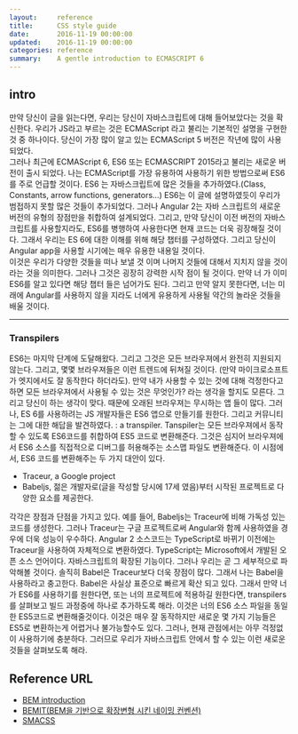 ```yaml
---
layout:     reference
title:      CSS style guide
date:       2016-11-19 00:00:00
updated:    2016-11-19 00:00:00
categories: reference
summary:    A gentle introduction to ECMASCRIPT 6
---
```





## intro

만약 당신이 글을 읽는다면, 우리는 당신이 자바스크립트에 대해 들어보았다는 것을 확신한다. 우리가 JS라고 부르는 것은 ECMAScript 라고 불리는 기본적인 설명을 구현한 것 중 하나이다. 당신이 가장 많이 알고 있는 ECMAScript 5 버전은 작년에 많이 사용되었다. <br/>
그러나 최근에 ECMAScript 6, ES6 또는 ECMASCRIPT 2015라고 불리는 새로운 버전이 출시 되었다. 나는 ECMAScript를 가장 유용하여 사용하기 위한 방법으로써 ES6를 주로 언급할 것이다. ES6 는 자바스크립트에 많은 것들을 추가하였다.(Class, Constants, arrow functions, generators…)
ES6는 이 글에 설명하였듯이 우리가 범접하지 못할 많은 것들이 추가되었다. 그러나 Angular 2는 자바 스크립트의 새로운 버전의 유형의 장점만을 취합하여 설계되었다. 그리고, 만약 당신이 이전 버전의 자바스크립트를 사용할지라도, ES6를 병행하여 사용한다면 현재 코드는 더욱 굉장해질 것이다. 그래서 우리는 ES 6에 대한 이해를 위해 해당 챕터를 구성하였다. 그리고 당신이 Angular app을 사용할 시기에는 매우 유용한 내용일 것이다. <br/>
이것은 우리가 다양한 것들을 떠나 보낼 것 이며 나머지 것들에 대해서 지치지 않을 것이라는 것을 의미한다. 그러나 그것은 굉장히 강력한 시작 점이 될 것이다. 만약 너 가 이미 ES6를 알고 있다면 해당 챕터 들은 넘어가도 된다. 그리고 만약 알지 못한다면, 너는 미래에 Angular를 사용하지 않을 지라도 너에게 유용하게 사용될 약간의 놀라운 것들을 배울 것이다.



**************************************************************************************************

### Transpilers

ES6는 마지막 단계에 도달해왔다. 그리고 그것은 모든 브라우져에서 완전히 지원되지 않는다. 그리고, 몇몇 브라우져들은 이런 트렌드에 뒤쳐질 것이다. (만약 마이크로소프트가 엣지에서도 잘 동작한다 하더라도). 만약 내가 사용할 수 있는 것에 대해 걱정한다고 하면 모든 브라우져에서 사용될 수 있는 것은 무엇인가? 라는 생각을 할지도 모른다. 그리고 당신이 하는 생각이 맞다. 때문에 오래된 브라우져는 무시하는 앱 들이 많다. 그러나, ES 6를 사용하려는 JS 개발자들은 ES6 앱으로 만들기를 원한다. 그리고 커뮤니티는 그에 대한 해답을 발견하였다. : a transpiler.
Tanspiler는 모든 브라우져에서 동작할 수 있도록 ES6코드를 취합하여 ES5 코드로 변환해준다. 그것은 심지어 브라우져에서 ES6 소스를 직접적으로 디버그를 허용해주는 소스맵 파일도 변환해준다. 이 시점에서, ES6 코드를 변환해주는 두 가지 대안이 있다. 

-	Traceur, a Google project
-	Babeljs, 젊은 개발자로(글을 작성할 당시에 17세 였음)부터 시작된 프로젝트로 다양한 요소를 제공한다. 

각각은 장점과 단점을 가지고 있다. 예를 들어, Babeljs는 Traceur에 비해 가독성 있는 코드를 생성한다. 그러나 Traceur는 구글 프로젝트로써 Angular와 함께 사용하였을 경우에 더욱 성능이 우수하다. Angular 2 소스코드는 TypeScript로 바뀌기 이전에는 Traceur을 사용하여 자체적으로 변환하였다. TypeScript는 Microsoft에서 개발된 오픈 소스 언어이다. 자바스크립트의 확장된 기능이다. 그러나 우리는 곧 그 세부적으로 파악해볼 것이다. 
솔직히 Babel은 Traceur보다 더욱 장점이 많다. 그래서 나는 Babel을 사용하라고 충고한다. Babel은 사실상 표준으로 빠르게 확산 되고 있다. 
그래서 만약 너가 ES6를 사용하기를 원한다면, 또는 너의 프로젝트에 적용하길 원한다면, transpilers를 살펴보고 빌드 과정중에 하나로 추가하도록 해라. 이것은 너의 ES6 소스 파일을 동일한 ES5코드로 변환해줄것이다. 이것은 매우 잘 동작하지만 새로운 몇 가지 기능들은 ES5로 변환하는게 어렵거나 불가능할수도 있다. 그러나, 현재 관점에서는 아무 걱정없이 사용하기에 충분하다. 그러므로 우리가 자바스크립트 안에서 할 수 있는 이런 새로운 것들을 살펴보도록 해라.



## Reference URL
- [BEM introduction](http://getbem.com/introduction/)
- [BEMIT(BEM을 기반으로 확장변형 시킨 네이밍 컨벤션)](http://csswizardry.com/2015/08/bemit-taking-the-bem-naming-convention-a-step-further/)
- [SMACSS](https://smacss.com/)